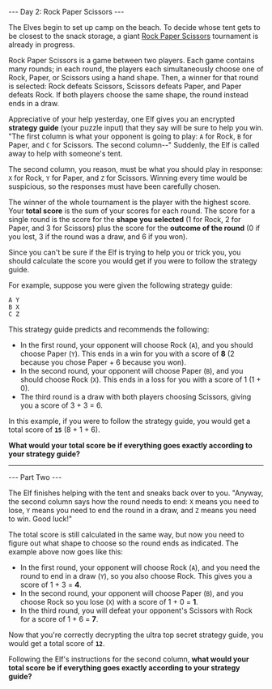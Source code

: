 --- Day 2: Rock Paper Scissors ---

The Elves begin to set up camp on the beach. To decide whose tent gets to be
closest to the snack storage, a giant
[Rock Paper Scissors](https://en.wikipedia.org/wiki/Rock_paper_scissors)
tournament is already in progress.

Rock Paper Scissors is a game between two players. Each game contains many
rounds; in each round, the players each simultaneously choose one of Rock,
Paper, or Scissors using a hand shape. Then, a winner for that round is
selected: Rock defeats Scissors, Scissors defeats Paper, and Paper defeats Rock.
If both players choose the same shape, the round instead ends in a draw.

Appreciative of your help yesterday, one Elf gives you an encrypted **strategy
guide** (your puzzle input) that they say will be sure to help you win. "The
first column is what your opponent is going to play: `A` for Rock, `B` for
Paper, and `C` for Scissors. The second column--" Suddenly, the Elf is called
away to help with someone's tent.

The second column, you reason, must be what you should play in response: `X` for
Rock, `Y` for Paper, and `Z` for Scissors. Winning every time would be
suspicious, so the responses must have been carefully chosen.

The winner of the whole tournament is the player with the highest score. Your
**total score** is the sum of your scores for each round. The score for a single
round is the score for the **shape you selected** (1 for Rock, 2 for Paper, and
3 for Scissors) plus the score for the **outcome of the round** (0 if you lost,
3 if the round was a draw, and 6 if you won).

Since you can't be sure if the Elf is trying to help you or trick you, you
should calculate the score you would get if you were to follow the strategy
guide.

For example, suppose you were given the following strategy guide:

```
A Y
B X
C Z
```

This strategy guide predicts and recommends the following:

- In the first round, your opponent will choose Rock (`A`), and you should
  choose Paper (`Y`). This ends in a win for you with a score of **8** (2
  because you chose Paper + 6 because you won).
- In the second round, your opponent will choose Paper (`B`), and you should
  choose Rock (`X`). This ends in a loss for you with a score of 1 (1 + 0).
- The third round is a draw with both players choosing Scissors, giving you a
  score of 3 + 3 = 6.

In this example, if you were to follow the strategy guide, you would get a total
score of **`15`** (8 + 1 + 6).

**What would your total score be if everything goes exactly according to your
strategy guide?**

---

--- Part Two ---

The Elf finishes helping with the tent and sneaks back over to you. "Anyway, the
second column says how the round needs to end: `X` means you need to lose, `Y`
means you need to end the round in a draw, and `Z` means you need to win. Good
luck!"

The total score is still calculated in the same way, but now you need to figure
out what shape to choose so the round ends as indicated. The example above now
goes like this:

- In the first round, your opponent will choose Rock (`A`), and you need the
  round to end in a draw (`Y`), so you also choose Rock. This gives you a score
  of 1 + 3 = **4**.
- In the second round, your opponent will choose Paper (`B`), and you choose
  Rock so you lose (`X`) with a score of 1 + 0 = **1**.
- In the third round, you will defeat your opponent's Scissors with Rock for a
  score of 1 + 6 = **7**.

Now that you're correctly decrypting the ultra top secret strategy guide, you
would get a total score of **`12`**.

Following the Elf's instructions for the second column, **what would your total
score be if everything goes exactly according to your strategy guide?**
